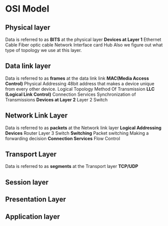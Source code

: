 # **OSI Model**
## Physical layer
Data is referred to as **BITS** at the physical layer
**Devices at Layer 1**
	Ethernet Cable
	Fiber optic cable
	Network Interface card
	Hub
Also we figure out what type of topology we use at this layer.
## Data link layer
Data is referred to as **frames** at the data link link
**MAC(Media Access Control)**
	Physical Addressing
		48bit address that makes a device unique from every other device.
	Logical Topology
	Method Of Transmission
**LLC (Logical Link Control)**
	Connection Services
	Synchronization of Transmissions
	**Devices at Layer 2**
		Layer 2 Switch
## Network Link Layer
Data is referred to as **packets** at the Network link layer
**Logical Addressing**
**Devices**
	Router
	Layer 3 Switch
**Switching**
	Packet switching
		Making a forwarding decision 
**Connection Services**
	Flow Control
## Transport Layer
Data is referred to as **segments** at the Transport layer
**TCP/UDP**

## Session layer

## Presentation Layer

## Application layer

